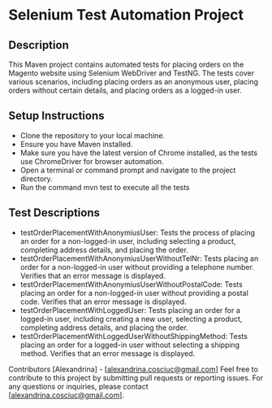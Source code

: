 # Selenium Test Automation Project
## Description
This Maven project contains automated tests for placing orders on the Magento website using Selenium WebDriver and TestNG. The tests cover various scenarios, including placing orders as an anonymous user, placing orders without certain details, and placing orders as a logged-in user.

## Setup Instructions
- Clone the repository to your local machine.
- Ensure you have Maven installed.
- Make sure you have the latest version of Chrome installed, as the tests use ChromeDriver for browser automation.
- Open a terminal or command prompt and navigate to the project directory.
- Run the command mvn test to execute all the tests

## Test Descriptions
- testOrderPlacementWithAnonymiusUser: Tests the process of placing an order for a non-logged-in user, including selecting a product, completing address details, and placing the order.
- testOrderPlacementWithAnonymiusUserWithoutTelNr: Tests placing an order for a non-logged-in user without providing a telephone number. Verifies that an error message is displayed.
- testOrderPlacementWithAnonymiusUserWithoutPostalCode: Tests placing an order for a non-logged-in user without providing a postal code. Verifies that an error message is displayed.
- testOrderPlacementWithLoggedUser: Tests placing an order for a logged-in user, including creating a new user, selecting a product, completing address details, and placing the order.
- testOrderPlacementWithLoggedUserWithoutShippingMethod: Tests placing an order for a logged-in user without selecting a shipping method. Verifies that an error message is displayed.

Contributors
[Alexandrina] - [alexandrina.cosciuc@gmail.com]
Feel free to contribute to this project by submitting pull requests or reporting issues. For any questions or inquiries, please contact [alexandrina.cosciuc@gmail.com].
